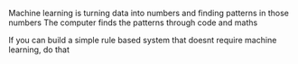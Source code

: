 Machine learning is turning data into numbers and finding patterns in those numbers
The computer finds the patterns through code and maths


If you can build a simple rule based system that doesnt require machine learning, do that  